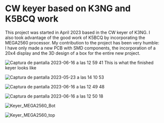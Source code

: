 # CW keyer based on K3NG and K5BCQ work

This project was started in April 2023 based in the CW keyer of K3NG. 
I also took advantage of the good work of K5BCQ by incorporating the MEGA2560 processor. My contribution to the project has been very humble: I have only made a new PCB with SMD components, the incorporation of a 20x4 display and the 3D design of a box for the entire new project.

![Captura de pantalla 2023-06-16 a las 12 59 41](https://github.com/joanperelopez/CW-Keyer/assets/73885181/52b9df4b-be5e-4b8a-b31a-4444ec15f181)
This is what the finished keyer looks like

![Captura de pantalla 2023-05-23 a las 14 10 53](https://github.com/joanperelopez/CW-Keyer/assets/73885181/99e8d12c-9330-4410-9032-c84e8d964af1)

![Captura de pantalla 2023-06-16 a las 12 49 48](https://github.com/joanperelopez/CW-Keyer/assets/73885181/2a790ab7-54cd-44c1-9e68-d06a6f1f6f74)


![Captura de pantalla 2023-06-16 a las 12 50 18](https://github.com/joanperelopez/CW-Keyer/assets/73885181/6ed3bf15-15de-4d82-bf1b-fd4c62183c07)


![Keyer_MEGA2560_Bot](https://github.com/joanperelopez/CW-Keyer/assets/73885181/5dc6906c-0240-44d7-8b2c-253aef7dc57e)

![Keyer_MEGA2560_top](https://github.com/joanperelopez/CW-Keyer/assets/73885181/cdc65c55-eba2-46f9-9405-1102c7109753)

